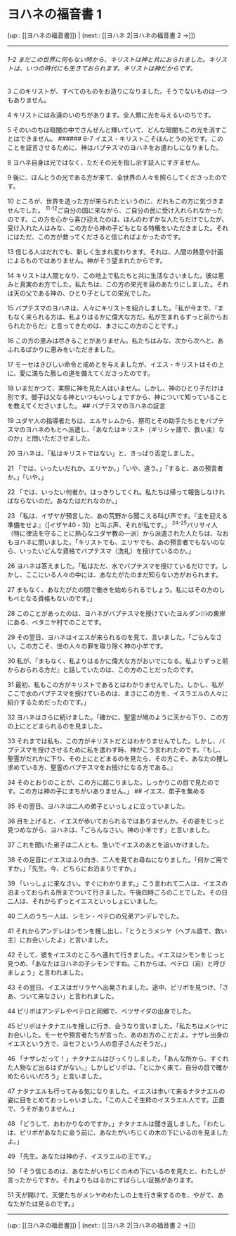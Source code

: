 # ヨハネの福音書 1

(up:: [[ヨハネの福音書]]) | (next:: [[ヨハネ 2|ヨハネの福音書 2 →]])

***
###### 1-2 まだこの世界に何もない時から、キリストは神と共におられました。キリストは、いつの時代にも生きておられます。キリストは神だからです。 

3 このキリストが、すべてのものをお造りになりました。そうでないものは一つもありません。 

4 キリストには永遠のいのちがあります。全人類に光を与えるいのちです。 

5 そのいのちは暗闇の中でさんぜんと輝いていて、どんな暗闇もこの光を消すことはできません。 ###### 6-7 イエス・キリストこそほんとうの光です。このことを証言させるために、神はバプテスマのヨハネをお遣わしになりました。 

8 ヨハネ自身は光ではなく、ただその光を指し示す証人にすぎません。 

9 後に、ほんとうの光である方が来て、全世界の人々を照らしてくださったのです。 

10 ところが、世界を造った方が来られたというのに、だれもこの方に気づきませんでした。 <sup class="versenum">11-12</sup>ご自分の国に来ながら、ご自分の民に受け入れられなかったのです。この方を心から喜び迎えたのは、ほんのわずかな人たちだけでしたが、受け入れた人はみな、この方から神の子どもとなる特権をいただきました。それにはただ、この方が救ってくださると信じればよかったのです。 

13 信じる人はだれでも、新しく生まれ変わります。それは、人間の熱意や計画によるものではありません。神がそう望まれたからです。 

14 キリストは人間となり、この地上で私たちと共に生活なさいました。彼は恵みと真実のお方でした。私たちは、この方の栄光を目のあたりにしました。それは天の父である神の、ひとり子としての栄光でした。 

15 バプテスマのヨハネは、人々にキリストを紹介しました。「私が今まで、『まもなく来られる方は、私よりはるかに偉大な方だ。私が生まれるずっと前からおられたからだ』と言ってきたのは、まさにこの方のことです。」 

16 この方の恵みは尽きることがありません。私たちはみな、次から次へと、あふれるばかりに恵みをいただきました。 

17 モーセはきびしい命令と戒めとを与えましたが、イエス・キリストはその上に、愛に満ちた赦しの道を備えてくださったのです。 

18 いまだかつて、実際に神を見た人はいません。しかし、神のひとり子だけは別です。御子は父なる神といつもいっしょですから、神について知っていることを教えてくださいました。 ## バプテスマのヨハネの証言 

19 ユダヤ人の指導者たちは、エルサレムから、祭司とその助手たちとをバプテスマのヨハネのもとへ派遣し、「あなたはキリスト（ギリシャ語で、救い主）なのか」と問いたださせました。 

20 ヨハネは、「私はキリストではない」と、きっぱり否定しました。 

21 「では、いったいだれか。エリヤか。」「いや、違う。」「すると、あの預言者か。」「いや。」 

22 「では、いったい何者か。はっきりしてくれ。私たちは帰って報告しなければならないのだ。あなたはだれなのか。」 

23 「私は、イザヤが預言した、あの荒野から聞こえる叫び声です。『主を迎える準備をせよ』（[イザヤ40・3]）と叫ぶ声、それが私です。」 <sup class="versenum mid-line">24-25</sup>パリサイ人（特に律法を守ることに熱心なユダヤ教の一派）から派遣された人たちは、なおもヨハネに問いました。「キリストでも、エリヤでも、あの預言者でもないのなら、いったいどんな資格でバプテスマ（洗礼）を授けているのか。」 

26 ヨハネは答えました。「私はただ、水でバプテスマを授けているだけです。しかし、ここにいる人々の中には、あなたがたのまだ知らない方がおられます。 

27 まもなく、あなたがたの間で働きを始められるでしょう。私にはその方のしもべとなる資格もないのです。」 

28 このことがあったのは、ヨハネがバプテスマを授けていたヨルダン川の東岸にある、ベタニヤ村でのことです。 

29 その翌日、ヨハネはイエスが来られるのを見て、言いました。「ごらんなさい。この方こそ、世の人々の罪を取り除く神の小羊です。 

30 私が、『まもなく、私よりはるかに偉大な方がおいでになる。私よりずっと前からおられる方だ』と話していたのは、この方のことだったのです。 

31 最初、私もこの方がキリストであるとはわかりませんでした。しかし、私がここで水のバプテスマを授けているのは、まさにこの方を、イスラエルの人々に紹介するためだったのです。」 

32 ヨハネはさらに続けました。「確かに、聖霊が鳩のように天から下り、この方の上にとどまられるのを見ました。 

33 それまでは私も、この方がキリストだとはわかりませんでした。しかし、バプテスマを授けさせるために私を遣わす時、神がこう言われたのです。『もし、聖霊がだれかに下り、その上にとどまるのを見たら、その方こそ、あなたの捜し求めている方、聖霊のバプテスマをお授けになる方である。』 

34 そのとおりのことが、この方に起こりました。しっかりこの目で見たのです。この方は神の子にまちがいありません。」 ## イエス、弟子を集める 

35 その翌日、ヨハネは二人の弟子といっしょに立っていました。 

36 目を上げると、イエスが歩いておられるではありませんか。その姿をじっと見つめながら、ヨハネは、「ごらんなさい。神の小羊です」と言いました。 

37 これを聞いた弟子は二人とも、急いでイエスのあとを追いかけました。 

38 その足音にイエスはふり向き、二人を見てお尋ねになりました。「何かご用ですか。」「先生。今、どちらにお泊まりですか。」 

39 「いっしょに来なさい。すぐにわかります。」こう言われて二人は、イエスの泊まっておられる所までついて行きました。午後四時ごろのことでした。その日二人は、それからずっとイエスといっしょにいました。 

40 二人のうち一人は、シモン・ペテロの兄弟アンデレでした。 

41 それからアンデレはシモンを捜し出し、「とうとうメシヤ（ヘブル語で、救い主）にお会いしたよ」と言いました。 

42 そして、彼をイエスのところへ連れて行きました。イエスはシモンをじっと見つめ、「あなたはヨハネの子シモンですね。これからは、ペテロ（岩）と呼びましょう」と言われました。 

43 その翌日、イエスはガリラヤへ出発されました。途中、ピリポを見つけ、「さあ、ついて来なさい」と言われました。 

44 ピリポはアンデレやペテロと同郷で、ベツサイダの出身でした。 

45 ピリポはナタナエルを捜しに行き、会うなり言いました。「私たちはメシヤにお会いした。モーセや預言者たちが言った、あのお方のことだよ。ナザレ出身のイエスという方で、ヨセフという人の息子さんだそうだ。」 

46 「ナザレだって！」ナタナエルはびっくりしました。「あんな所から、すぐれた人物など出るはずがない。」しかしピリポは、「とにかく来て、自分の目で確かめたらいいだろう」と言いました。 

47 ナタナエルも行ってみる気になりました。イエスは歩いて来るナタナエルの姿に目をとめておっしゃいました。「この人こそ生粋のイスラエル人です。正直で、うそがありません。」 

48 「どうして、おわかりなのですか。」ナタナエルは聞き返しました。「わたしは、ピリポがあなたに会う前に、あなたがいちじくの木の下にいるのを見ましたよ。」 

49 「先生。あなたは神の子、イスラエルの王です。」 

50 「そう信じるのは、あなたがいちじくの木の下にいるのを見たと、わたしが言ったからですか。それよりもはるかにすばらしい証拠があります。 

51 天が開けて、天使たちがメシヤのわたしの上を行き来するのを、やがて、あなたがたは見るのです。」

***

(up:: [[ヨハネの福音書]]) | (next:: [[ヨハネ 2|ヨハネの福音書 2 →]])
